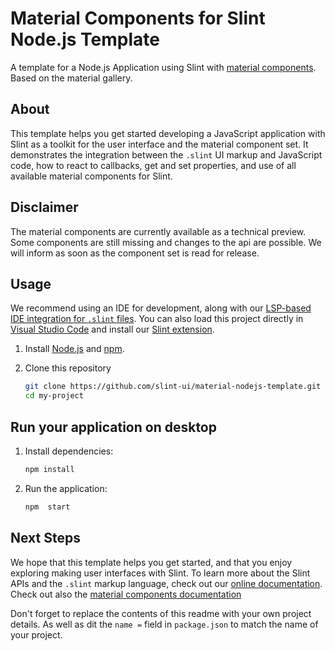 # Material Components for Slint Node.js Template

A template for a Node.js Application using Slint with [material components](https://github.com/slint-ui/material-components). Based on the material gallery. 

## About

This template helps you get started developing a JavaScript application with Slint as a toolkit
for the user interface and the material component set. It demonstrates the integration between the `.slint`
UI markup and JavaScript code, how to react to callbacks, get and set properties, and use of all available
material components for Slint.

## Disclaimer

The material components are currently available as a technical preview. Some components are still missing and changes to the api
are possible. We will inform as soon as the component set is read for release.

## Usage

We recommend using an IDE for development, along with our [LSP-based IDE integration for `.slint` files](https://github.com/slint-ui/slint/blob/master/tools/lsp/README.md). You can also load this project directly in [Visual Studio Code](https://code.visualstudio.com) and install our [Slint extension](https://marketplace.visualstudio.com/items?itemName=Slint.slint).

1. Install [Node.js](https://nodejs.org/download/release/) and [npm](https://www.npmjs.com/).
2. Clone this repository

   ```sh
   git clone https://github.com/slint-ui/material-nodejs-template.git my-project
   cd my-project
   ```

## Run your application on desktop

1. Install dependencies:

    ```sh
    npm install
    ```

2. Run the application:

    ```sh
    npm  start
    ```

## Next Steps

We hope that this template helps you get started, and that you enjoy exploring making user interfaces with Slint. To learn more
about the Slint APIs and the `.slint` markup language, check out our [online documentation](https://slint.dev/docs). Check out
also the [material components documentation](https://material.slint.dev/overview/)

Don't forget to replace the contents of this readme with your own project details. As well as dit the `name =` field in `package.json` to match the name of your
project.
